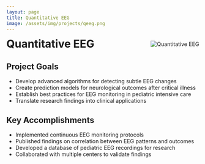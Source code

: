 ```yaml
---
layout: page
title: Quantitative EEG
image: /assets/img/projects/qeeg.png
---
```

<style>

/* Container for header and image */
.header-container {
  display: flex;
  justify-content: space-between;
  align-items: center;
  margin-bottom: 20px;
}

/* Style for the corner image */
.corner-image {
  max-width: 200px;
  max-height: 150px;
  object-fit: contain;
}

/* Override default header margins */
.header-container h1 {
  margin: 0;
}

/* Hide the default page title - we'll add our own in the flex container */
.page-title {
  display: none;
}
</style>

<!-- Custom header with image aligned to title -->
<div class="header-container">
  <h1>Quantitative EEG</h1>
  <img src="{{ '/assets/img/projects/qeeg2.png' | relative_url }}" alt="Quantitative EEG" class="corner-image">
</div>


## Project Goals
- Develop advanced algorithms for detecting subtle EEG changes
- Create prediction models for neurological outcomes after critical illness
- Establish best practices for EEG monitoring in pediatric intensive care
- Translate research findings into clinical applications

## Key Accomplishments
- Implemented continuous EEG monitoring protocols
- Published findings on correlation between EEG patterns and outcomes
- Developed a database of pediatric EEG recordings for research
- Collaborated with multiple centers to validate findings